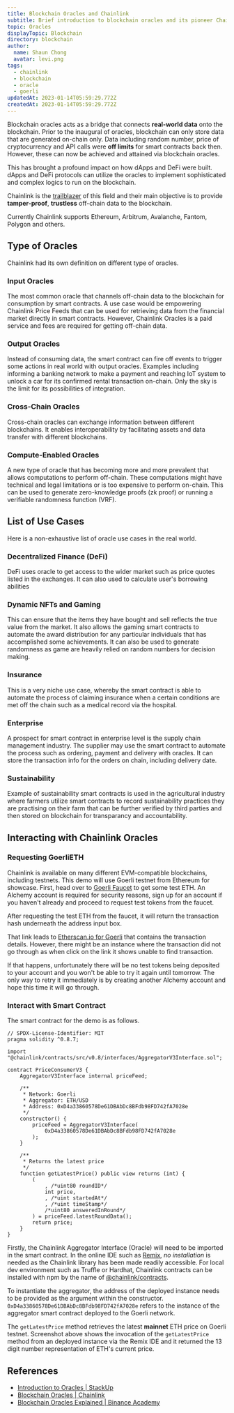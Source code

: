 ```yaml
---
title: Blockchain Oracles and Chainlink
subtitle: Brief introduction to blockchain oracles and its pioneer Chainlink with a demo
topic: Oracles
displayTopic: Blockchain
directory: blockchain
author:
  name: Shaun Chong
  avatar: levi.png
tags:
  - chainlink
  - blockchain
  - oracle
  - goerli
updatedAt: 2023-01-14T05:59:29.772Z
createdAt: 2023-01-14T05:59:29.772Z
---
```


Blockchain oracles acts as a bridge that connects **real-world data** onto the blockchain. Prior to the inaugural of oracles, blockchain can only store data that are generated on-chain only. Data including random number, price of cryptocurrency and API calls were **off limits** for smart contracts back then. However, these can now be achieved and attained via blockchain oracles.

This has brought a profound impact on how dApps and DeFi were built. dApps and DeFi protocols can utilize the oracles to implement sophisticated and complex logics to run on the blockchain.

Chainlink is the [trailblazer](https://www.prnewswire.com/news-releases/chainlink-awarded-as-technology-pioneer-by-world-economic-forum-301077216.html) of this field and their main objective is to provide **tamper-proof**, **trustless** off-chain data to the blockchain.

Currently Chainlink supports Ethereum, Arbitrum, Avalanche, Fantom, Polygon and others.

## Type of Oracles

Chainlink had its own definition on different type of oracles.

### Input Oracles

The most common oracle that channels off-chain data to the blockchain for consumption by smart contracts. A use case would be empowering Chainlink Price Feeds that can be used for retrieving data from the financial market directly in smart contracts. However, Chainlink Oracles is a paid service and fees are required for getting off-chain data.

### Output Oracles

Instead of consuming data, the smart contract can fire off events to trigger some actions in real world with output oracles. Examples including informing a banking network to make a payment and reaching IoT system to unlock a car for its confirmed rental transaction on-chain. Only the sky is the limit for its possibilities of integration.

### Cross-Chain Oracles

Cross-chain oracles can exchange information between different blockchains. It enables interoperability by facilitating assets and data transfer with different blockchains.

### Compute-Enabled Oracles

A new type of oracle that has becoming more and more prevalent that allows computations to perform off-chain. These computations might have technical and legal limitations or is too expensive to perform on-chain. This can be used to generate zero-knowledge proofs (zk proof) or running a verifiable randomness function (VRF).

## List of Use Cases

Here is a non-exhaustive list of oracle use cases in the real world.

### Decentralized Finance (DeFi)

DeFi uses oracle to get access to the wider market such as price quotes listed in the exchanges. It can also used to calculate user's borrowing abilities

### Dynamic NFTs and Gaming

This can ensure that the items they have bought and sell reflects the true value from the market. It also allows the gaming smart contracts to automate the award distribution for any particular individuals that has accomplished some achievements. It can also be used to generate randomness as game are heavily relied on random numbers for decision making.

### Insurance

This is a very niche use case, whereby the smart contract is able to automate the process of claiming insurance when a certain conditions are met off the chain such as a medical record via the hospital.

### Enterprise

A prospect for smart contract in enterprise level is the supply chain management industry. The supplier may use the smart contract to automate the process such as ordering, payment and delivery with oracles. It can store the transaction info for the orders on chain, including delivery date.

### Sustainability

Example of sustainability smart contracts is used in the agricultural industry where farmers utilize smart contracts to record sustainability practices they are practising on their farm that can be further verified by third parties and then stored on blockchain for transparancy and accountability.

## Interacting with Chainlink Oracles

### Requesting GoerliETH

Chainlink is available on many different EVM-compatible blockchains, including testnets. This demo will use Goerli testnet from Ethereum for showcase. First, head over to [Goerli Faucet](https://goerlifaucet.com/) to get some test ETH. An Alchemy account is required for security reasons, sign up for an account if you haven't already and proceed to request test tokens from the faucet.

After requesting the test ETH from the faucet, it will return the transaction hash underneath the address input box.

<v-img src="blockchain-oracles-and-chainlink/goerli-faucet.png" alt="Goerli Faucet"></v-img>

That link leads to [Etherscan.io for Goerli](https://goerli.etherscan.io/) that contains the transaction details. However, there might be an instance where the transaction did not go through as when click on the link it shows unable to find transaction.

<v-img src="blockchain-oracles-and-chainlink/transaction-not-found.png" alt="Transaction not found"></v-img>

If that happens, unfortunately there will be no test tokens being deposited to your account and you won't be able to try it again until tomorrow. The only way to retry it immediately is by creating another Alchemy account and hope this time it will go through.

### Interact with Smart Contract

The smart contract for the demo is as follows.

```solidity
// SPDX-License-Identifier: MIT
pragma solidity ^0.8.7;

import "@chainlink/contracts/src/v0.8/interfaces/AggregatorV3Interface.sol";

contract PriceConsumerV3 {
    AggregatorV3Interface internal priceFeed;

    /**
     * Network: Goerli
     * Aggregator: ETH/USD
     * Address: 0xD4a33860578De61DBAbDc8BFdb98FD742fA7028e
     */
    constructor() {
        priceFeed = AggregatorV3Interface(
            0xD4a33860578De61DBAbDc8BFdb98FD742fA7028e
        );
    }

    /**
     * Returns the latest price
     */
    function getLatestPrice() public view returns (int) {
        (
            , /*uint80 roundID*/
            int price,
            , /*uint startedAt*/
            , /*uint timeStamp*/
            /*uint80 answeredInRound*/
        ) = priceFeed.latestRoundData();
        return price;
    }
}
```

Firstly, the Chainlink Aggregator Interface (Oracle) will need to be imported in the smart contract. In the online IDE such as [Remix](https://remix.ethereum.org/), _no installation_ is needed as the Chainlink library has been made readily accessible. For local dev environment such as Truffle or Hardhat, Chainlink contracts can be installed with npm by the name of [@chainlink/contracts](https://www.npmjs.com/package/@chainlink/contracts).

To instantiate the aggregator, the address of the deployed instance needs to be provided as the argument within the constructor. `0xD4a33860578De61DBAbDc8BFdb98FD742fA7028e` refers to the instance of the aggregator smart contract deployed to the Goerli network.

<v-img src="blockchain-oracles-and-chainlink/latest-eth-price.png" alt="Latest ETH Price" center></v-img>

The `getLatestPrice` method retrieves the latest **mainnet** ETH price on Goerli testnet. Screenshot above shows the invocation of the `getLatestPrice` method from an deployed instance via the Remix IDE and it returned the 13 digit number representation of ETH's current price.

## References

- [Introduction to Oracles | StackUp](https://app.stackup.dev/quest_page/introduction-to-oracles)
- [Blockchain Oracles | Chainlink](https://chain.link/education/blockchain-oracles)
- [Blockchain Oracles Explained | Binance Academy](https://academy.binance.com/en/articles/blockchain-oracles-explained)
